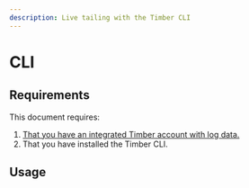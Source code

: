 ```yaml
---
description: Live tailing with the Timber CLI
---
```


# CLI

## Requirements

This document requires:

1. [That you have an integrated Timber account with log data.](../../getting-started.md)
2. That you have installed the Timber CLI.

## Usage



